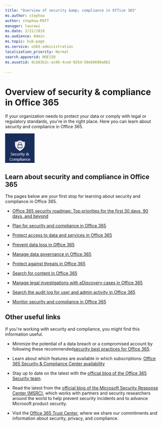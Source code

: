 ```yaml
---
title: "Overview of security &amp; compliance in Office 365"
ms.author: stephow
author: stephow-MSFT
manager: laurawi
ms.date: 3/21/2018
ms.audience: Admin
ms.topic: hub-page
ms.service: o365-administration
localization_priority: Normal
search.appverid: MOE150
ms.assetid: dcb83b2c-ac66-4ced-925d-50eb9698a0b2

---
```


# Overview of security &amp; compliance in Office 365

If your organization needs to protect your data or comply with legal or regulatory standards, you're in the right place. Here you can learn about security and compliance in Office 365.
  
![Security and Compliance app on the Office 365 app menu](media/d64f43a2-582b-4bfd-a148-ec641fade47a.png)
  
## Learn about security and compliance in Office 365

The pages below are your first stop for learning about security and compliance in Office 365. 
  
- [Office 365 security roadmap: Top priorities for the first 30 days, 90 days, and beyond](security-roadmap.md)
    
- [Plan for security and compliance in Office 365](plan-for-security-and-compliance.md)
    
- [Protect access to data and services in Office 365](protect-access-to-data-and-services.md)
    
- [Prevent data loss in Office 365](prevent-data-loss.md)
    
- [Manage data governance in Office 365](manage-data-governance.md)
    
- [Protect against threats in Office 365](protect-against-threats.md)
    
- [Search for content in Office 365](search-for-content.md)
    
- [Manage legal investigations with eDiscovery cases in Office 365](manage-legal-investigations.md)
    
- [Search the audit log for user and admin activity in Office 365](search-the-audit-log.md)
    
- [Monitor security and compliance in Office 365](monitor-security-and-compliance.md)
    
## Other useful links

If you're working with security and compliance, you might find this information useful.
  
- Minimize the potential of a data breach or a compromised account by following these recommended[security best practices for Office 365](security-best-practices.md).
    
- Learn about which features are available in which subscriptions: [Office 365 Security &amp; Compliance Center availability](https://go.microsoft.com/fwlink/?linkid=852983)
    
- Stay up to date on the latest with the [official blog of the Office 365 Security team](https://go.microsoft.com/fwlink/?linkid=852984).
    
- Read the latest from the [official blog of the Microsoft Security Response Center (MSRC)](https://go.microsoft.com/fwlink/?linkid=852985), which works with partners and security researchers around the world to help prevent security incidents and to advance Microsoft product security.
    
- Visit the [Office 365 Trust Center](https://go.microsoft.com/fwlink/?linkid=845428), where we share our commitments and information about security, privacy, and compliance.
    


